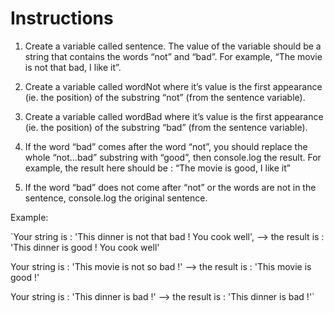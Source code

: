 # Instructions
1. Create a variable called sentence. The value of the variable should be a string that contains the words “not” and “bad”.
For example, “The movie is not that bad, I like it”.

2. Create a variable called wordNot where it’s value is the first appearance (ie. the position) of the substring “not” (from the sentence variable).

3. Create a variable called wordBad where it’s value is the first appearance (ie. the position) of the substring “bad” (from the sentence variable).

4. If the word “bad” comes after the word “not”, you should replace the whole “not…bad” substring with “good”, then console.log the result.
For example, the result here should be : “The movie is good, I like it”
5. If the word “bad” does not come after “not” or the words are not in the sentence, console.log the original sentence.

Example:

`Your string is : 'This dinner is not that bad ! You cook well', 
  --> the result is : 'This dinner is good ! You cook well'

  Your string is : 'This movie is not so bad !' 
  --> the result is : 'This movie is good !'

  Your string is : 'This dinner is bad !' 
  --> the result is : 'This dinner is bad !'`